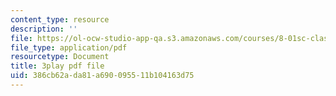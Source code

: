 ```yaml
---
content_type: resource
description: ''
file: https://ol-ocw-studio-app-qa.s3.amazonaws.com/courses/8-01sc-classical-mechanics-fall-2016/386cb62ada81a690095511b104163d75_QCA3zOe2xdA.pdf
file_type: application/pdf
resourcetype: Document
title: 3play pdf file
uid: 386cb62a-da81-a690-0955-11b104163d75
---
```

